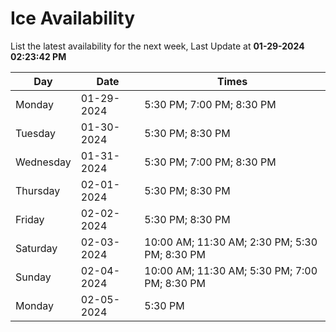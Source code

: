 # Ice Availability

List the latest availability for the next week, Last Update at **01-29-2024 02:23:42 PM**

| Day         | Date        | Times       |
| ----------- | ----------- | ----------- |
|Monday|01-29-2024|5:30 PM; 7:00 PM; 8:30 PM|
|Tuesday|01-30-2024|5:30 PM; 8:30 PM|
|Wednesday|01-31-2024|5:30 PM; 7:00 PM; 8:30 PM|
|Thursday|02-01-2024|5:30 PM; 8:30 PM|
|Friday|02-02-2024|5:30 PM; 8:30 PM|
|Saturday|02-03-2024|10:00 AM; 11:30 AM; 2:30 PM; 5:30 PM; 8:30 PM|
|Sunday|02-04-2024|10:00 AM; 11:30 AM; 5:30 PM; 7:00 PM; 8:30 PM|
|Monday|02-05-2024|5:30 PM|
